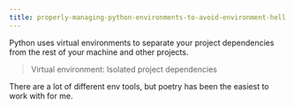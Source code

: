 ```yaml
---
title: properly-managing-python-environments-to-avoid-environment-hell
---
```

Python uses virtual environments to separate your project dependencies from the rest of your machine and other projects.
> Virtual environment: Isolated project dependencies

There are a lot of different env tools, but poetry has been the easiest to work with for me. 
